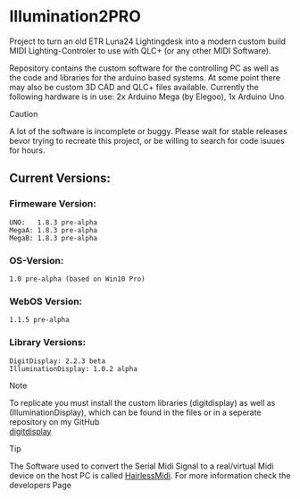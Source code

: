 # Illumination2PRO

Project to turn an old ETR Luna24 Lightingdesk into a modern custom build MIDI Lighting-Controler to use with QLC+ (or any other MIDI Software).

Repository contains the custom software for the controlling PC as well as the code and libraries for the arduino based systems.
At some point there may also be custom 3D CAD and QLC+ files available.
Currently the following hardware is in use: 2x Arduino Mega (by Elegoo), 1x Arduino Uno

>[!CAUTION]
> A lot of the software is incomplete or buggy. Please wait for stable releases bevor trying to recreate this project, or be willing to search for code isuues for hours.

## Current Versions:

  ### Firmeware Version:
  
    UNO:   1.8.3 pre-alpha
    MegaA: 1.8.3 pre-alpha
    MegaB: 1.8.3 pre-alpha

  ### OS-Version:
  
    1.0 pre-alpha (based on Win10 Pro)

  ### WebOS Version:
  
    1.1.5 pre-alpha

  ### Library Versions:

    DigitDisplay: 2.2.3 beta
    IlluminationDisplay: 1.0.2 alpha

> [!NOTE]
> To replicate you must install the custom libraries (digitdisplay) as well as (IlluminationDisplay), which can be found in the files or in a seperate repository on my GitHub </br>
>[digitdisplay](https://github.com/ClarkLiam/digitdisplay)

>[!TIP]
> The Software used to convert the Serial Midi Signal to a real/virtual Midi device on the host PC is called [HairlessMidi](https://projectgus.github.io/hairless-midiserial/). For more information check the developers Page

